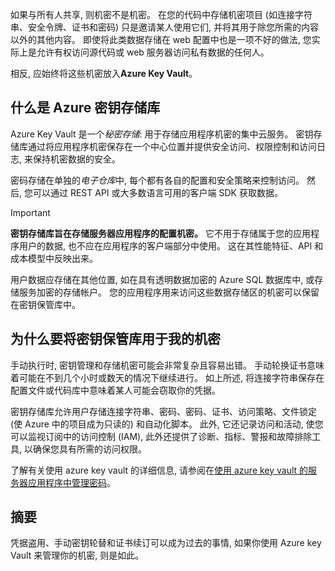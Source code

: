 如果与所有人共享, 则机密不是机密。 在您的代码中存储机密项目 (如连接字符串、安全令牌、证书和密码) 只是邀请某人使用它们, 并将其用于除您所需的内容以外的其他内容。 即使将此类数据存储在 web 配置中也是一项不好的做法, 您实际上是允许有权访问源代码或 web 服务器访问私有数据的任何人。

相反, 应始终将这些机密放入**Azure Key Vault**。

## <a name="what-is-azure-key-vault"></a>什么是 Azure 密钥存储库
Azure Key Vault 是一个*秘密存储*: 用于存储应用程序机密的集中云服务。 密钥存储库通过将应用程序机密保存在一个中心位置并提供安全访问、权限控制和访问日志, 来保持机密数据的安全。

密码存储在单独的*电子仓库*中, 每个都有各自的配置和安全策略来控制访问。 然后, 您可以通过 REST API 或大多数语言可用的客户端 SDK 获取数据。

> [!IMPORTANT]
> **密钥存储库旨在存储服务器应用程序的配置机密。** 它不用于存储属于您的应用程序用户的数据, 也不应在应用程序的客户端部分中使用。 这在其性能特征、API 和成本模型中反映出来。
>
> 用户数据应存储在其他位置, 如在具有透明数据加密的 Azure SQL 数据库中, 或存储服务加密的存储帐户。 您的应用程序用来访问这些数据存储区的机密可以保留在密钥保管库中。

## <a name="why-use-a-key-vault-for-my-secrets"></a>为什么要将密钥保管库用于我的机密

手动执行时, 密钥管理和存储机密可能会非常复杂且容易出错。 手动轮换证书意味着可能在不到几个小时或数天的情况下继续进行。 如上所述, 将连接字符串保存在配置文件或代码库中意味着某人可能会窃取你的凭据。

密钥存储库允许用户存储连接字符串、密码、密码、证书、访问策略、文件锁定 (使 Azure 中的项目成为只读的) 和自动化脚本。  此外, 它还记录访问和活动, 使您可以监视订阅中的访问控制 (IAM), 此外还提供了诊断、指标、警报和故障排除工具, 以确保您具有所需的访问权限。

了解有关使用 azure key vault 的详细信息, 请参阅在[使用 azure key vault 的服务器应用程序中管理密码](/learn/modules/manage-secrets-with-azure-key-vault/)。

## <a name="summary"></a>摘要

凭据盗用、手动密钥轮替和证书续订可以成为过去的事情, 如果你使用 Azure key Vault 来管理你的机密, 则是如此。
